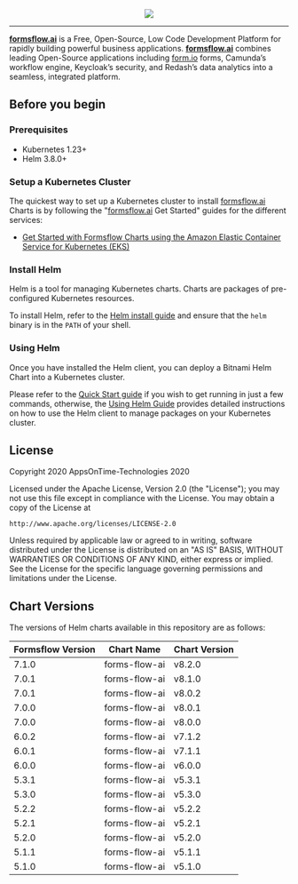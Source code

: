<div align="center"><img src="https://149641023.v2.pressablecdn.com/wp-content/uploads/2022/05/Site_logo.png"/></div>
<hr/> 


[**formsflow.ai**](https://formsflow.ai/) is a Free, Open-Source, Low Code Development Platform for rapidly building powerful business applications. [**formsflow.ai**](https://formsflow.ai/) combines leading Open-Source applications including [form.io](https://form.io) forms, Camunda’s workflow engine, Keycloak’s security, and Redash’s data analytics into a seamless, integrated platform.


## Before you begin

### Prerequisites

- Kubernetes 1.23+
- Helm 3.8.0+

### Setup a Kubernetes Cluster

The quickest way to set up a Kubernetes cluster to install [formsflow.ai](https://formsflow.ai/) Charts is by following the "[formsflow.ai](https://formsflow.ai/) Get Started" guides for the different services:

- [Get Started with Formsflow Charts using the Amazon Elastic Container Service for Kubernetes (EKS)](https://aot-technologies.github.io/forms-flow-installation-eks/docs/intro/)

### Install Helm

Helm is a tool for managing Kubernetes charts. Charts are packages of pre-configured Kubernetes resources.

To install Helm, refer to the [Helm install guide](https://github.com/helm/helm#install) and ensure that the `helm` binary is in the `PATH` of your shell.

### Using Helm

Once you have installed the Helm client, you can deploy a Bitnami Helm Chart into a Kubernetes cluster.

Please refer to the [Quick Start guide](https://helm.sh/docs/intro/quickstart/) if you wish to get running in just a few commands, otherwise, the [Using Helm Guide](https://helm.sh/docs/intro/using_helm/) provides detailed instructions on how to use the Helm client to manage packages on your Kubernetes cluster.

## License

Copyright 2020 AppsOnTime-Technologies 2020

Licensed under the Apache License, Version 2.0 (the "License");
you may not use this file except in compliance with the License.
You may obtain a copy of the License at

    http://www.apache.org/licenses/LICENSE-2.0

Unless required by applicable law or agreed to in writing, software
distributed under the License is distributed on an "AS IS" BASIS,
WITHOUT WARRANTIES OR CONDITIONS OF ANY KIND, either express or implied.
See the License for the specific language governing permissions and
limitations under the License.

## Chart Versions

The versions of Helm charts available in this repository are as follows:

| Formsflow Version         | Chart Name                | Chart Version |
|---------------------------|---------------------------|---------------------------|
|7.1.0                      | forms-flow-ai             | v8.2.0                   |
| 7.0.1                     | forms-flow-ai             | v8.1.0                    |
| 7.0.1                     | forms-flow-ai             | v8.0.2                    |
| 7.0.0                     | forms-flow-ai             | v8.0.1                    |
| 7.0.0                     | forms-flow-ai             | v8.0.0                    |
| 6.0.2                     | forms-flow-ai             | v7.1.2                    |
| 6.0.1                     | forms-flow-ai             | v7.1.1                    |
| 6.0.0                     | forms-flow-ai             | v6.0.0                    |
| 5.3.1                     | forms-flow-ai             | v5.3.1                    |
| 5.3.0                     | forms-flow-ai             | v5.3.0                    |
| 5.2.2                     | forms-flow-ai             | v5.2.2                    |
| 5.2.1                     | forms-flow-ai             | v5.2.1                    |
| 5.2.0                     | forms-flow-ai             | v5.2.0                    |
| 5.1.1                     | forms-flow-ai             | v5.1.1                    |
| 5.1.0                     | forms-flow-ai             | v5.1.0                    |